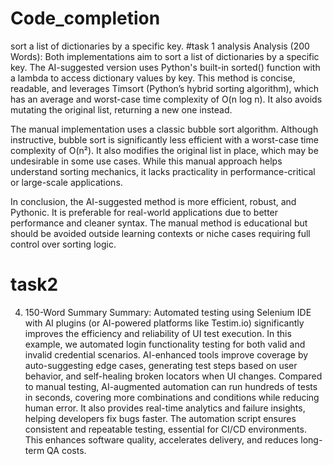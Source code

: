 # Code_completion
sort a list of dictionaries by a specific key.
#task 1 analysis
Analysis (200 Words):
Both implementations aim to sort a list of dictionaries by a specific key. The AI-suggested version uses Python's built-in sorted() function with a lambda to access dictionary values by key. This method is concise, readable, and leverages Timsort (Python’s hybrid sorting algorithm), which has an average and worst-case time complexity of O(n log n). It also avoids mutating the original list, returning a new one instead.

The manual implementation uses a classic bubble sort algorithm. Although instructive, bubble sort is significantly less efficient with a worst-case time complexity of O(n²). It also modifies the original list in place, which may be undesirable in some use cases. While this manual approach helps understand sorting mechanics, it lacks practicality in performance-critical or large-scale applications.

In conclusion, the AI-suggested method is more efficient, robust, and Pythonic. It is preferable for real-world applications due to better performance and cleaner syntax. The manual method is educational but should be avoided outside learning contexts or niche cases requiring full control over sorting logic.

# task2
4. 150-Word Summary
Summary:
Automated testing using Selenium IDE with AI plugins (or AI-powered platforms like Testim.io) significantly improves the efficiency and reliability of UI test execution. In this example, we automated login functionality testing for both valid and invalid credential scenarios. AI-enhanced tools improve coverage by auto-suggesting edge cases, generating test steps based on user behavior, and self-healing broken locators when UI changes. Compared to manual testing, AI-augmented automation can run hundreds of tests in seconds, covering more combinations and conditions while reducing human error. It also provides real-time analytics and failure insights, helping developers fix bugs faster. The automation script ensures consistent and repeatable testing, essential for CI/CD environments. This enhances software quality, accelerates delivery, and reduces long-term QA costs.